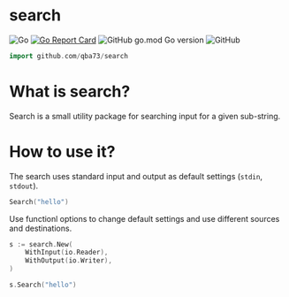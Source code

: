 # search

![Go](https://github.com/qba73/search/workflows/Go/badge.svg)
[![Go Report Card](https://goreportcard.com/badge/github.com/qba73/search)](https://goreportcard.com/report/github.com/qba73/search)
![GitHub go.mod Go version](https://img.shields.io/github/go-mod/go-version/qba73/search)
![GitHub](https://img.shields.io/github/license/qba73/search)

```go
import github.com/qba73/search
```

# What is search?

Search is a small utility package for searching input for a given sub-string.

# How to use it?

The search uses standard input and output as default settings (`stdin`, `stdout`).

```go
Search("hello")
```


Use functionl options to change default settings and use different sources and destinations.

```go
s := search.New(
    WithInput(io.Reader),
    WithOutput(io.Writer),
)

s.Search("hello")
```



